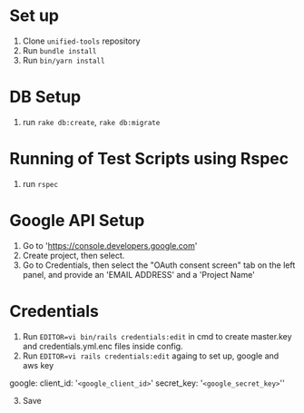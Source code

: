 # Set up
1. Clone `unified-tools` repository
2. Run `bundle install`
3. Run `bin/yarn install`

# DB Setup
1. run `rake db:create`, `rake db:migrate`

# Running of Test Scripts using Rspec
1. run `rspec`

# Google API Setup

1. Go to 'https://console.developers.google.com'
2. Create project, then select.
3. Go to Credentials, then select the "OAuth consent screen" tab on the left panel, and provide an 'EMAIL ADDRESS' and a 'Project Name'

# Credentials
1. Run `EDITOR=vi bin/rails credentials:edit` in cmd to create master.key and credentials.yml.enc files inside config.
2. Run `EDITOR=vi rails credentials:edit` againg to set up, google and aws key

  google:
    client_id: '`<google_client_id>`'
    secret_key: '`<google_secret_key>`''

3. Save
